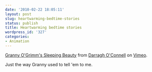 ```yaml
---
date: '2010-02-22 18:05:11'
layout: post
slug: heartwarming-bedtime-stories
status: publish
title: Heartwarming bedtime stories
wordpress_id: '327'
categories:
- Animation
---
```


[Granny O'Grimm's Sleeping Beauty](http://vimeo.com/7937986) from [Darragh O'Connell](http://vimeo.com/user1521090) on [Vimeo](http://vimeo.com).



Just the way Granny used to tell 'em to me.
